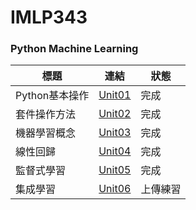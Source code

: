 # IMLP343
### Python Machine Learning<br>
標題             |連結                                                              |狀態
---             |:---:                                                             |---
Python基本操作   |[Unit01](https://github.com/Yicheng-1218/IMLP/tree/main/Unit01)   |完成
套件操作方法     |[Unit02](https://github.com/Yicheng-1218/IMLP/tree/main/Unit02)   |完成
機器學習概念     |[Unit03](https://github.com/Yicheng-1218/IMLP/tree/main/Unit03)   |完成
線性回歸         |[Unit04](https://github.com/Yicheng-1218/IMLP/tree/main/Unit04)   |完成
監督式學習       |[Unit05](https://github.com/Yicheng-1218/IMLP/tree/main/Unit05)   |完成
集成學習         |[Unit06](https://github.com/Yicheng-1218/IMLP/tree/main/Unit06)   |上傳練習
